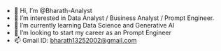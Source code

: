 - 👋 Hi, I’m @Bharath-Analyst
- 👀 I’m interested in Data Analyst / Business Analyst / Prompt Engineer.
- 🌱 I’m currently learning Data Science and Generative AI 
- 💞️ I’m looking to start my career as an Prompt Engineer
- 📫 Gmail ID: bharath13252002@gmail.com

<!---
Bharath-Analyst/Bharath-Analyst is a ✨ special ✨ repository because its `README.md` (this file) appears on your GitHub profile.
You can click the Preview link to take a look at your changes.
--->
